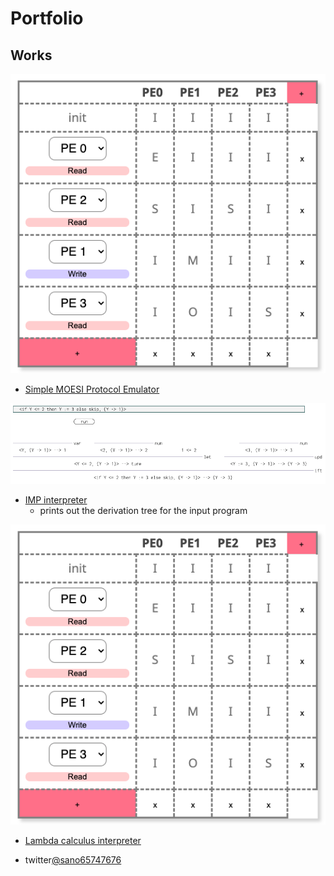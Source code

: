 # Portfolio

## Works
![image](moesi_fig.png)
- [Simple MOESI Protocol Emulator](https://sano-jin.github.io/moesi/moesi.html)

![image](imp_fig.png)
- [IMP interpreter](https://sano-jin.github.io/moesi/moesi.html)
  - prints out the derivation tree for the input program
  
![image](moesi_fig.png)
- [Lambda calculus interpreter](https://sano-jin.github.io/moesi/moesi.html)




- twitter[@sano65747676](https://twitter.com/sano65747676)
